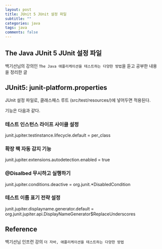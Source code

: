 ```yaml
---
layout: post
title: JUnit 5 JUnit 설정 파일
subtitle: ""
categories: java
tags: java
comments: false
---
```


## The Java JUnit 5 JUnit 설정 파일

백기선님의 강의인 `The Java 애플리케이션을 테스트하는 다양한 방법`을 듣고 공부한 내용을 정리한 글

## JUnit5: junit-platform.properties

JUnit 설정 파일로, 클래스패스 루트 (src/test/resources/)에 넣어두면 적용된다.

기능은 다음과 같다.

### 테스트 인스턴스 라이프 사이클 설정

junit.jupiter.testinstance.lifecycle.default = per_class

### 확장 팩 자동 감지 기능

junit.jupiter.extensions.autodetection.enabled = true

### @Disalbed 무시하고 실행하기

junit.jupiter.conditions.deactive = org.junit.*DisabledCondition

### 테스트 이름 표기 전략 설정

junit.jupiter.displayname.generator.default = org.junit.jupiter.api.DisplayNameGenerator$ReplaceUnderscores

## Reference

백기선님 인프런 강의 `더 자바, 애플리케이션을 테스트하는 다양한 방법`